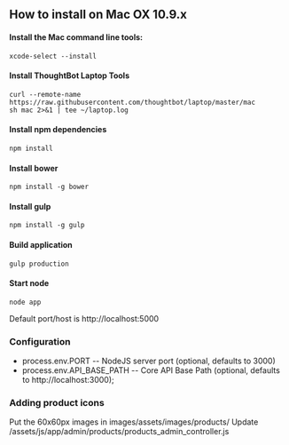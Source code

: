 ## How to install on Mac OX 10.9.x


#### Install the Mac command line tools:

````
xcode-select --install
````

#### Install ThoughtBot Laptop Tools

````
curl --remote-name https://raw.githubusercontent.com/thoughtbot/laptop/master/mac
sh mac 2>&1 | tee ~/laptop.log
````

#### Install npm dependencies

```
npm install
```

#### Install bower

```
npm install -g bower
```

#### Install gulp

```
npm install -g gulp
```

#### Build application

```
gulp production
```

#### Start node

```
node app
```

Default port/host is http://localhost:5000

### Configuration
* process.env.PORT -- NodeJS server port (optional, defaults to 3000)
* process.env.API_BASE_PATH -- Core API Base Path (optional, defaults to http://localhost:3000);


### Adding product icons

Put the 60x60px images in images/assets/images/products/
Update /assets/js/app/admin/products/products_admin_controller.js